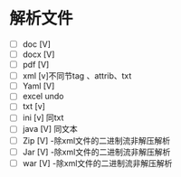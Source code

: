 <!--
 * @Desccription: 
 * @version: 
 * @company: zy
 * @Author: Mark
 * @Date: 2020-10-03 18:30:29
 * @ListenEditors: Mark
 * @LastEditTime: 2020-10-07 15:04:38
-->


# 解析文件

* [ ] doc  [V]
* [ ] docx [V]
* [ ] pdf  [V]
* [ ] xml  [v]不同节tag 、attrib、txt
* [ ] Yaml [V]
* [ ] excel undo
* [ ] txt [v]
* [ ] ini [v] 同txt
* [ ] java  [V] 同文本
* [ ] Zip  [V] -除xml文件的二进制流非解压解析
* [ ] Jar  [V] -除xml文件的二进制流非解压解析
* [ ] war  [V] -除xml文件的二进制流非解压解析